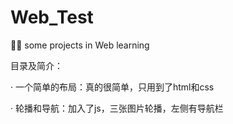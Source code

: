 # Web_Test
:beers::beers: some projects in Web learning

目录及简介：

· 一个简单的布局：真的很简单，只用到了html和css

· 轮播和导航：加入了js，三张图片轮播，左侧有导航栏
